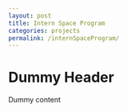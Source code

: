```yaml
---
layout: post
title: Intern Space Program
categories: projects
permalink: /internSpaceProgram/
---
```


# Dummy Header

Dummy content